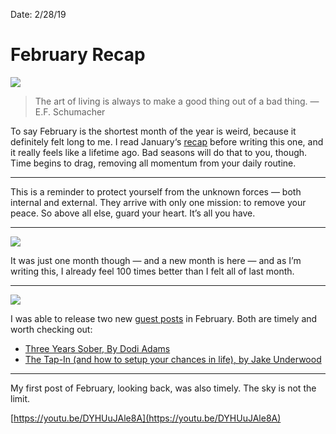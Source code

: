 Date: 2/28/19

# February Recap

![](https://i.imgur.com/PT4USuY.jpg)

> The art of living is always to make a good thing out of a bad thing. — E.F. Schumacher

To say February is the shortest month of the year is weird, because it definitely felt long to me. I read January‘s [recap](https://nashp.com/january-recap) before writing this one, and it really feels like a lifetime ago. Bad seasons will do that to you, though. Time begins to drag, removing all momentum from your daily routine.

---- 

This is a reminder to protect yourself from the unknown forces — both internal and external. They arrive with only one mission: to remove your peace. So above all else, guard your heart. It’s all you have.

---- 

![](https://i.imgur.com/Za3syz5.jpg)

It was just one month though — and a new month is here — and as I’m writing this, I already feel 100 times better than I felt all of last month.

---- 

![](https://i.imgur.com/y1pMbFe.jpg)

I was able to release two new [guest posts](/guest) in February. Both are timely and worth checking out:

- [Three Years Sober, By Dodi Adams](/dodi)
- [The Tap-In (and how to setup your chances in life), by Jake Underwood](https://nashp.com/the-tap-in)

---- 

My first post of February, looking back, was also timely. The sky is not the limit.

[https://youtu.be/DYHUuJAle8A](https://youtu.be/DYHUuJAle8A)
